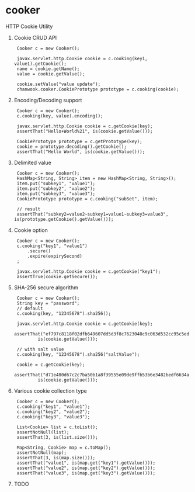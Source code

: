 cooker
======

HTTP Cookie Utility

1. Cookie CRUD API

        Cooker c = new Cooker();

        javax.servlet.http.Cookie cookie = c.cooking(key1, value1).getCookie();
        name = cookie.getName();
        value = cookie.getValue();

        cookie.setValue("value update");
        chanwook.cooker.CookiePrototype prototype = c.cooking(cookie);

1. Encoding/Decoding support

        Cooker c = new Cooker();
        c.cooking(key, value).encoding();

        javax.servlet.http.Cookie cookie = c.getCookie(key);
        assertThat("Hello+World%21", is(cookie.getValue()));

        CookiePrototype prototype = c.getPrototype(key);
        cookie = prototype.decoding().getCookie();
        assertThat("Hello World", is(cookie.getValue()));

1. Delimited value

        Cooker c = new Cooker();
        HashMap<String, String> item = new HashMap<String, String>();
        item.put("subkey1", "value1");
        item.put("subkey2", "value2");
        item.put("subkey3", "value3");
        CookiePrototype prototype = c.cooking("subSet", item);

        // result
        assertThat("subkey2=value2~subkey1=value1~subkey3=value3", is(prototype.getCookie().getValue()));

1. Cookie option

        Cooker c = new Cooker();
        c.cooking("key1", "value1")
            .secure()
            .expire(expirySecond)
        ;

        javax.servlet.http.Cookie cookie = c.getCookie("key1");
        assertTrue(cookie.getSecure());

1. SHA-256 secure algorithm

        Cooker c = new Cooker();
        String key = "password";
        // default
        c.cooking(key, "12345678").sha256();

        javax.servlet.http.Cookie cookie = c.getCookie(key);
        assertThat("ef797c8118f02dfb649607dd5d3f8c7623048c9c063d532cc95c5ed7a898a64f",
                is(cookie.getValue()));

        // with salt value
        c.cooking(key, "12345678").sha256("saltValue");

        cookie = c.getCookie(key);
        assertThat("d71e480d67c2c7ba50b1a8f39555e09de9ffb53b6e3482bedf6634aff5b1b068",
                is(cookie.getValue()));

1. Various cookie collection type

        Cooker c = new Cooker();
        c.cooking("key1", "value1");
        c.cooking("key2", "value2");
        c.cooking("key3", "value3");

        List<Cookie> list = c.toList();
        assertNotNull(list);
        assertThat(3, is(list.size()));

        Map<String, Cookie> map = c.toMap();
        assertNotNull(map);
        assertThat(3, is(map.size()));
        assertThat("value1", is(map.get("key1").getValue()));
        assertThat("value2", is(map.get("key2").getValue()));
        assertThat("value3", is(map.get("key3").getValue()));

1. TODO
